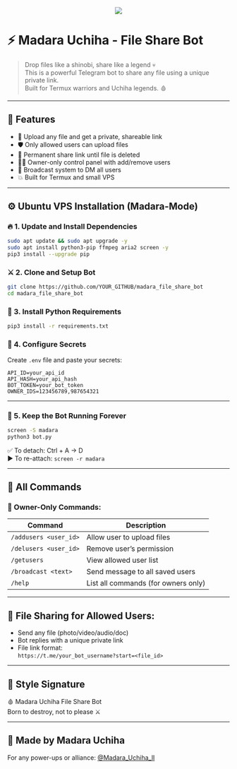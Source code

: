 

<p align="center"><a href="https://dashboard.heroku.com/new?template=https://github.com/demonlord2002/maara-f-sh"> <img src="https://www.herokucdn.com/deploy/button.svg"></a></p>


# ⚡ Madara Uchiha - File Share Bot

> Drop files like a shinobi, share like a legend 💀  
> This is a powerful Telegram bot to share any file using a unique private link.  
> Built for Termux warriors and Uchiha legends. 🩸

---

## 🔧 Features

- 📎 Upload any file and get a private, shareable link
- 🛡 Only allowed users can upload files
- 🔁 Permanent share link until file is deleted
- 🧑‍💻 Owner-only control panel with add/remove users
- 📣 Broadcast system to DM all users
- 💥 Built for Termux and small VPS

---

## ⚙️ Ubuntu VPS Installation (Madara-Mode)

### 🔥 1. Update and Install Dependencies

```bash
sudo apt update && sudo apt upgrade -y
sudo apt install python3-pip ffmpeg aria2 screen -y
pip3 install --upgrade pip
```

### ⚔️ 2. Clone and Setup Bot

```bash
git clone https://github.com/YOUR_GITHUB/madara_file_share_bot
cd madara_file_share_bot
```

### 🧙 3. Install Python Requirements

```bash
pip3 install -r requirements.txt
```

### 🧾 4. Configure Secrets

Create `.env` file and paste your secrets:

```
API_ID=your_api_id
API_HASH=your_api_hash
BOT_TOKEN=your_bot_token
OWNER_IDS=123456789,987654321
```

---

### 🔁 5. Keep the Bot Running Forever

```bash
screen -S madara
python3 bot.py
```

✅ To detach: Ctrl + A → D  
▶️ To re-attach: `screen -r madara`

---

## 🧠 All Commands

### 👑 Owner-Only Commands:
| Command | Description |
|--------|-------------|
| `/addusers <user_id>` | Allow user to upload files |
| `/delusers <user_id>` | Remove user’s permission |
| `/getusers` | View allowed user list |
| `/broadcast <text>` | Send message to all saved users |
| `/help` | List all commands (for owners only) |

---

## 📎 File Sharing for Allowed Users:
- Send any file (photo/video/audio/doc)
- Bot replies with a unique private link
- File link format:  
  `https://t.me/your_bot_username?start=<file_id>`

---

## 👑 Style Signature

🩸 Madara Uchiha File Share Bot  
Born to destroy, not to please ⚔️

---

## 🐲 Made by Madara Uchiha

For any power-ups or alliance: [@Madara_Uchiha_lI](https://t.me/Madara_Uchiha_lI)
